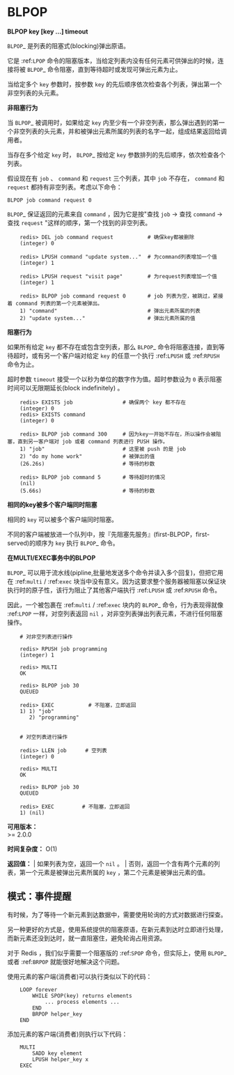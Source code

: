 # BLPOP


**BLPOP key [key ...] timeout**

`BLPOP`_ 是列表的阻塞式(blocking)弹出原语。

它是 :ref:`LPOP` 命令的阻塞版本，当给定列表内没有任何元素可供弹出的时候，连接将被 `BLPOP`_ 命令阻塞，直到等待超时或发现可弹出元素为止。

当给定多个 ``key`` 参数时，按参数 ``key`` 的先后顺序依次检查各个列表，弹出第一个非空列表的头元素。

**非阻塞行为**

当 `BLPOP`_ 被调用时，如果给定 ``key`` 内至少有一个非空列表，那么弹出遇到的第一个非空列表的头元素，并和被弹出元素所属的列表的名字一起，组成结果返回给调用者。

当存在多个给定 ``key`` 时， `BLPOP`_ 按给定 ``key`` 参数排列的先后顺序，依次检查各个列表。

假设现在有 ``job`` 、  ``command`` 和 ``request`` 三个列表，其中 ``job`` 不存在， ``command`` 和 ``request`` 都持有非空列表。考虑以下命令：

``BLPOP job command request 0``

`BLPOP`_ 保证返回的元素来自 ``command`` ，因为它是按"查找 ``job``  -> 查找 ``command``  -> 查找 ``request`` "这样的顺序，第一个找到的非空列表。


```
    redis> DEL job command request           # 确保key都被删除
    (integer) 0

    redis> LPUSH command "update system..."  # 为command列表增加一个值
    (integer) 1

    redis> LPUSH request "visit page"        # 为request列表增加一个值
    (integer) 1

    redis> BLPOP job command request 0       # job 列表为空，被跳过，紧接着 command 列表的第一个元素被弹出。
    1) "command"                             # 弹出元素所属的列表
    2) "update system..."                    # 弹出元素所属的值
```

**阻塞行为**

如果所有给定 ``key`` 都不存在或包含空列表，那么 `BLPOP`_ 命令将阻塞连接，直到等待超时，或有另一个客户端对给定 ``key`` 的任意一个执行 :ref:`LPUSH` 或 :ref:`RPUSH` 命令为止。

超时参数 ``timeout`` 接受一个以秒为单位的数字作为值。超时参数设为 ``0`` 表示阻塞时间可以无限期延长(block indefinitely) 。

```
    redis> EXISTS job                # 确保两个 key 都不存在
    (integer) 0
    redis> EXISTS command
    (integer) 0

    redis> BLPOP job command 300     # 因为key一开始不存在，所以操作会被阻塞，直到另一客户端对 job 或者 command 列表进行 PUSH 操作。
    1) "job"                         # 这里被 push 的是 job
    2) "do my home work"             # 被弹出的值
    (26.26s)                         # 等待的秒数

    redis> BLPOP job command 5       # 等待超时的情况
    (nil)
    (5.66s)                          # 等待的秒数
```

**相同的key被多个客户端同时阻塞**

相同的 ``key`` 可以被多个客户端同时阻塞。

不同的客户端被放进一个队列中，按『先阻塞先服务』(first-BLPOP，first-served)的顺序为 ``key`` 执行 `BLPOP`_ 命令。

**在MULTI/EXEC事务中的BLPOP**

`BLPOP`_ 可以用于流水线(pipline,批量地发送多个命令并读入多个回复)，但把它用在 :ref:`multi` / :ref:`exec` 块当中没有意义。因为这要求整个服务器被阻塞以保证块执行时的原子性，该行为阻止了其他客户端执行 :ref:`LPUSH` 或 :ref:`RPUSH` 命令。

因此，一个被包裹在 :ref:`multi` / :ref:`exec` 块内的 `BLPOP`_ 命令，行为表现得就像 :ref:`LPOP` 一样，对空列表返回 ``nil`` ，对非空列表弹出列表元素，不进行任何阻塞操作。

```
    # 对非空列表进行操作

    redis> RPUSH job programming
    (integer) 1

    redis> MULTI
    OK

    redis> BLPOP job 30
    QUEUED

    redis> EXEC           # 不阻塞，立即返回
    1) 1) "job"
       2) "programming"


    # 对空列表进行操作

    redis> LLEN job      # 空列表
    (integer) 0

    redis> MULTI
    OK

    redis> BLPOP job 30
    QUEUED

    redis> EXEC         # 不阻塞，立即返回
    1) (nil)
```

**可用版本：**  
    >= 2.0.0

**时间复杂度：**
    O(1)

**返回值：**
    | 如果列表为空，返回一个 ``nil`` 。
    | 否则，返回一个含有两个元素的列表，第一个元素是被弹出元素所属的 ``key`` ，第二个元素是被弹出元素的值。

## 模式：事件提醒

有时候，为了等待一个新元素到达数据中，需要使用轮询的方式对数据进行探查。

另一种更好的方式是，使用系统提供的阻塞原语，在新元素到达时立即进行处理，而新元素还没到达时，就一直阻塞住，避免轮询占用资源。

对于 Redis ，我们似乎需要一个阻塞版的 :ref:`SPOP` 命令，但实际上，使用 `BLPOP`_ 或者 :ref:`BRPOP` 就能很好地解决这个问题。

使用元素的客户端(消费者)可以执行类似以下的代码：

```
    LOOP forever
        WHILE SPOP(key) returns elements
            ... process elements ...
        END
        BRPOP helper_key
    END
```

添加元素的客户端(消费者)则执行以下代码：

```
    MULTI
        SADD key element
        LPUSH helper_key x
    EXEC
```